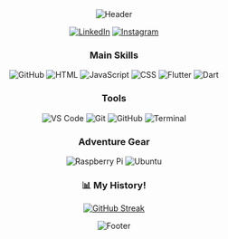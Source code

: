 <div align="center">
  <img src="https://capsule-render.vercel.app/api?type=wave&color=76819c&height=300&section=header&text=Olá%20Viajante%20🚀!&animation=fadeIn&fontSize=70&fontColor=d2b592" alt="Header"/>

  <a href="https://www.linkedin.com/in/marcos-reis-20a322199/" target="_blank"><img src="https://img.shields.io/badge/Connect_with_me-0077B5?style=for-the-badge&logo=linkedin&logoColor=white" alt="LinkedIn"/></a>
  <a href="https://www.instagram.com/marcos._.rds/" target="_blank"><img src="https://img.shields.io/badge/Follow_me-%23E4405F?style=for-the-badge&logo=instagram&logoColor=white" alt="Instagram"/></a>
</div>

<h3 align="center">Main Skills</h3>
<div align="center">
  <img src="https://img.shields.io/badge/-Version_Control-0D1117?style=for-the-badge&logo=git&labelColor=0D1117" alt="GitHub"/>
  <img src="https://img.shields.io/badge/-Html-0D1117?style=for-the-badge&logo=HTML5&labelColor=0D1117" alt="HTML"/>
  <img src="https://img.shields.io/badge/-JavaScript-0D1117?style=for-the-badge&logo=javascript&logoColor=F7DF1E&labelColor=0D1117" alt="JavaScript"/>
  <img src="https://img.shields.io/badge/-Css-0D1117?style=for-the-badge&logo=css3&logoColor=blue&labelColor=0D1117" alt="CSS"/>
  <img src="https://img.shields.io/badge/-Flutter-0D1117?style=for-the-badge&logo=flutter&logoColor=blue&labelColor=0D1117" alt="Flutter"/></a>
  <img src="https://img.shields.io/badge/-Dart-0D1117?style=for-the-badge&logo=dart&logoColor=blue&labelColor=0D1117" alt="Dart"/>
</div>

<h3 align="center">Tools</h3>
<div align="center">
  <img src="https://img.shields.io/badge/-VS_Code-0D1117?style=for-the-badge&logo=visual-studio-code&logoColor=007ACC&labelColor=0D1117" alt="VS Code"/>
  <img src="https://img.shields.io/badge/-Git-0D1117?style=for-the-badge&logo=git&labelColor=0D1117" alt="Git"/>
  <img src="https://img.shields.io/badge/-GitHub-0D1117?style=for-the-badge&logo=github&labelColor=0D1117" alt="GitHub"/>
  <img src="https://img.shields.io/badge/-Terminal-0D1117?style=for-the-badge&logo=gnu-bash&labelColor=0D1117" alt="Terminal"/>
</div>

<h3 align="center">Adventure Gear</h3>
<div align="center">
  <img src="https://img.shields.io/badge/Windows-blue?style=for-the-badge&logo=windows&logoColor=white" alt="Raspberry Pi"/>
  <img src="https://img.shields.io/badge/uBUNTU-orange?style=for-the-badge&logo=ubuntu&logoColor=white" alt="Ubuntu"/>
</div>

<h3 align="center">📊 My History!</h3>
<p align="center">
 <a href="https://git.io/streak-stats">
  <img src="https://streak-stats.demolab.com/?user=marcoskings&theme=noctis-minimus&background=76819c&border=30A3DC&dates=FFF" alt="GitHub Streak">
</a>
</p>

<div align="center">
  <img src="https://capsule-render.vercel.app/api?type=waving&color=76819c&height=150&section=footer" alt="Footer"/>
</div>

